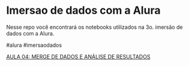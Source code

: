 # Imersao de dados com a Alura

Nesse repo você encontrará os notebooks utilizados na 3o. imersão de dados com a  Alura.

#alura #imersaodados



[AULA 04: MERGE DE DADOS E ANÁLISE DE RESULTADOS](https://www.google.com)
